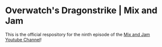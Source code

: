 # Overwatch's Dragonstrike | Mix and Jam

This is the official respository for the ninth  episode of the [Mix and Jam Youtube Channel](https://www.youtube.com/c/MixAndJam)!
